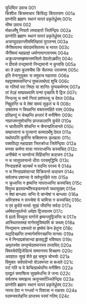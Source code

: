 युधिष्ठिर उवाच	001    
किंशीलः किंसमाचारः किंविद्यः किंपरायणः	001a  
प्राप्नोति ब्रह्मणः स्थानं यत्परं प्रकृतेर्ध्रुवम्	001c  
भीष्म उवाच	002    
मोक्षधर्मेषु नियतो लघ्वाहारो जितेन्द्रियः	002a  
प्राप्नोति ब्रह्मणः स्थानं यत्परं प्रकृतेर्ध्रुवम्	002c  
अत्राप्युदाहरन्तीममितिहासं पुरातनम्	003a  
जैगीषव्यस्य संवादमसितस्य च भारत	003c  
जैगीषव्यं महाप्राज्ञं धर्माणामागतागमम्	004a  
अक्रुध्यन्तमहृष्यन्तमसितो देवलोऽब्रवीत्	004c  
न प्रीयसे वन्द्यमानो निन्द्यमानो न कुप्यसि	005a  
का ते प्रज्ञा कुतश्चैषा किं चैतस्याः परायणम्	005c  
इति तेनानुयुक्तः स तमुवाच महातपाः	006a  
महद्वाक्यमसन्दिग्धं पुष्कलार्थपदं शुचि	006c  
या गतिर्या परा निष्ठा या शान्तिः पुण्यकर्मणाम्	007a  
तां तेऽहं सम्प्रवक्ष्यामि यन्मां पृच्छसि वै द्विज	007c  
निन्दत्सु च समो नित्यं प्रशंसत्सु च देवल	008a  
निह्नुवन्ति च ये तेषां समयं सुकृतं च ये	008c  
उक्ताश्च न विवक्षन्ति वक्तारमहिते रतम्	009a  
प्रतिहन्तुं न चेच्छन्ति हन्तारं वै मनीषिणः	009c  
नाप्राप्तमनुशोचन्ति प्राप्तकालानि कुर्वते	010a  
न चातीतानि शोचन्ति न चैनान्प्रतिजानते	010c  
सम्प्राप्तानां च पूज्यानां कामादर्थेषु देवल	011a  
यथोपपत्तिं कुर्वन्ति शक्तिमन्तः कृतव्रताः	011c  
पक्वविद्या महाप्राज्ञा जितक्रोधा जितेन्द्रियाः	012a  
मनसा कर्मणा वाचा नापराध्यन्ति कस्यचित्	012c  
अनीर्षवो न चान्योन्यं विहिंसन्ति कदाचन	013a  
न च जातूपतप्यन्ते धीराः परसमृद्धिभिः	013c  
निन्दाप्रशंसे चात्यर्थं न वदन्ति परस्य ये	014a  
न च निन्दाप्रशंसाभ्यां विक्रियन्ते कदाचन	014c  
सर्वतश्च प्रशान्ता ये सर्वभूतहिते रताः	015a  
न क्रुध्यन्ति न हृष्यन्ति नापराध्यन्ति कस्यचित्	015c  
विमुच्य हृदयग्रन्थींश्चङ्कम्यन्ते यथासुखम्	015e  
न येषां बान्धवाः सन्ति ये चान्येषां न बान्धवाः	016a  
अमित्राश्च न सन्त्येषां ये चामित्रा न कस्यचित्	016c  
य एवं कुर्वते मर्त्याः सुखं जीवन्ति सर्वदा	017a  
धर्ममेवानुवर्तन्ते धर्मज्ञा द्विजसत्तम	017c  
ये ह्यतो विच्युता मार्गात्ते हृष्यन्त्युद्विजन्ति च	017e  
आस्थितस्तमहं मार्गमसूयिष्यामि कं कथम्	018a  
निन्द्यमानः प्रशस्तो वा हृष्येयं केन हेतुना	018c  
यद्यदिच्छन्ति तन्मार्गमभिगच्छन्ति मानवाः	019a  
न मे निन्दाप्रशंसाभ्यां ह्रासवृद्धी भविष्यतः	019c  
अमृतस्येव सन्तृप्येदवमानस्य तत्त्ववित्	020a  
विषस्येवोद्विजेन्नित्यं सम्मानस्य विचक्षणः	020c  
अवज्ञातः सुखं शेते इह चामुत्र चोभयोः	021a  
विमुक्तः सर्वपापेभ्यो योऽवमन्ता स बध्यते	021c  
परां गतिं च ये केचित्प्रार्थयन्ति मनीषिणः	022a  
एतद्व्रतं समाश्रित्य सुखमेधन्ति ते जनाः	022c  
सर्वतश्च समाहृत्य क्रतून्सर्वाञ्जितेन्द्रियः	023a  
प्राप्नोति ब्रह्मणः स्थानं यत्परं प्रकृतेर्ध्रुवम्	023c  
नास्य देवा न गन्धर्वा न पिशाचा न राक्षसाः	024a  
पदमन्ववरोहन्ति प्राप्तस्य परमां गतिम्	024c  
